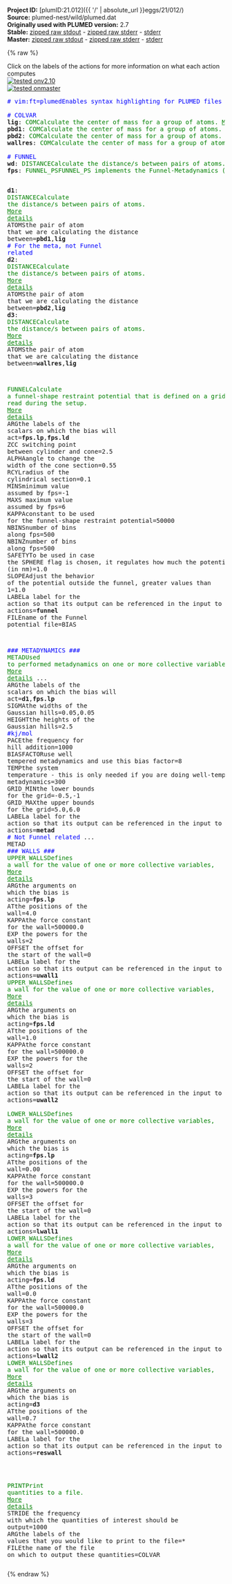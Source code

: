 **Project ID:** [plumID:21.012]({{ '/' | absolute_url }}eggs/21/012/)  
**Source:** plumed-nest/wild/plumed.dat  
**Originally used with PLUMED version:** 2.7  
**Stable:** [zipped raw stdout](plumed.dat.plumed.stdout.txt.zip) - [zipped raw stderr](plumed.dat.plumed.stderr.txt.zip) - [stderr](plumed.dat.plumed.stderr)  
**Master:** [zipped raw stdout](plumed.dat.plumed_master.stdout.txt.zip) - [zipped raw stderr](plumed.dat.plumed_master.stderr.txt.zip) - [stderr](plumed.dat.plumed_master.stderr)  

{% raw %}
<div class="plumedpreheader">
<div class="headerInfo" id="value_details_data/plumed-nest/wild/plumed.dat"> Click on the labels of the actions for more information on what each action computes </div>
<div class="containerBadge">
<div class="headerBadge"><a href="plumed.dat.plumed.stderr"><img src="https://img.shields.io/badge/v2.10-passing-green.svg" alt="tested onv2.10" /></a></div>
<div class="headerBadge"><a href="plumed.dat.plumed_master.stderr"><img src="https://img.shields.io/badge/master-passing-green.svg" alt="tested onmaster" /></a></div>
</div>
</div>
<pre class="plumedlisting">
<span class="plumedtooltip" style="color:blue"># vim:ft=plumed<span class="right">Enables syntax highlighting for PLUMED files in vim. See <a href="https://www.plumed.org/doc-master/user-doc/html/vim">here for more details. </a><i></i></span></span>
<br/><span style="color:blue" class="comment"># COLVAR</span>
<b name="data/plumed-nest/wild/plumed.datlig" onclick='showPath("data/plumed-nest/wild/plumed.dat","data/plumed-nest/wild/plumed.datlig","data/plumed-nest/wild/plumed.datlig","brown")'>lig</b>: <span class="plumedtooltip" style="color:green">COM<span class="right">Calculate the center of mass for a group of atoms. <a href="https://www.plumed.org/doc-master/user-doc/html/COM" style="color:green">More details</a><i></i></span></span> <span class="plumedtooltip">ATOMS<span class="right">the list of atoms which are involved the virtual atom's definition<i></i></span></span>=5533-5577 <span style="color:blue" class="comment"># you need the COM of your ligand/molecule</span>
<span style="display:none;" id="data/plumed-nest/wild/plumed.datlig">The COM action with label <b>lig</b> calculates something</span><b name="data/plumed-nest/wild/plumed.datpbd1" onclick='showPath("data/plumed-nest/wild/plumed.dat","data/plumed-nest/wild/plumed.datpbd1","data/plumed-nest/wild/plumed.datpbd1","brown")'>pbd1</b>: <span class="plumedtooltip" style="color:green">COM<span class="right">Calculate the center of mass for a group of atoms. <a href="https://www.plumed.org/doc-master/user-doc/html/COM" style="color:green">More details</a><i></i></span></span> <span class="plumedtooltip">ATOMS<span class="right">the list of atoms which are involved the virtual atom's definition<i></i></span></span>=3261-3284 <span style="color:blue" class="comment"># describe product binding domain (res 213)</span>
<span style="display:none;" id="data/plumed-nest/wild/plumed.datpbd1">The COM action with label <b>pbd1</b> calculates something</span><b name="data/plumed-nest/wild/plumed.datpbd2" onclick='showPath("data/plumed-nest/wild/plumed.dat","data/plumed-nest/wild/plumed.datpbd2","data/plumed-nest/wild/plumed.datpbd2","brown")'>pbd2</b>: <span class="plumedtooltip" style="color:green">COM<span class="right">Calculate the center of mass for a group of atoms. <a href="https://www.plumed.org/doc-master/user-doc/html/COM" style="color:green">More details</a><i></i></span></span> <span class="plumedtooltip">ATOMS<span class="right">the list of atoms which are involved the virtual atom's definition<i></i></span></span>=3736-3756 <span style="color:blue" class="comment"># describe prroduct binding domain (res 245)</span>
<span style="display:none;" id="data/plumed-nest/wild/plumed.datpbd2">The COM action with label <b>pbd2</b> calculates something</span><b name="data/plumed-nest/wild/plumed.datwallres" onclick='showPath("data/plumed-nest/wild/plumed.dat","data/plumed-nest/wild/plumed.datwallres","data/plumed-nest/wild/plumed.datwallres","brown")'>wallres</b>: <span class="plumedtooltip" style="color:green">COM<span class="right">Calculate the center of mass for a group of atoms. <a href="https://www.plumed.org/doc-master/user-doc/html/COM" style="color:green">More details</a><i></i></span></span> <span class="plumedtooltip">ATOMS<span class="right">the list of atoms which are involved the virtual atom's definition<i></i></span></span>=4335-4349 <span style="color:blue" class="comment"># lower wall on deep active site residue</span>
<br/><span style="color:blue" class="comment"># FUNNEL</span>
<span style="display:none;" id="data/plumed-nest/wild/plumed.datwallres">The COM action with label <b>wallres</b> calculates something</span><b name="data/plumed-nest/wild/plumed.datwd" onclick='showPath("data/plumed-nest/wild/plumed.dat","data/plumed-nest/wild/plumed.datwd","data/plumed-nest/wild/plumed.datwd","brown")'>wd</b>: <span class="plumedtooltip" style="color:green">DISTANCE<span class="right">Calculate the distance/s between pairs of atoms. <a href="https://www.plumed.org/doc-master/user-doc/html/DISTANCE" style="color:green">More details</a><i></i></span></span> <span class="plumedtooltip">ATOMS<span class="right">the pair of atom that we are calculating the distance between<i></i></span></span>=3616,<b name="data/plumed-nest/wild/plumed.datlig">lig</b> <span style="color:blue" class="comment"># anchor dist for walls </span>
<span style="display:none;" id="data/plumed-nest/wild/plumed.datwd">The DISTANCE action with label <b>wd</b> calculates the following quantities:<table  align="center" frame="void" width="95%" cellpadding="5%"><tr><td width="5%"><b> Quantity </b>  </td><td><b> Description </b> </td></tr><tr><td width="5%">wd.value</td><td>the DISTANCE between this pair of atoms</td></tr></table></span><b name="data/plumed-nest/wild/plumed.datfps" onclick='showPath("data/plumed-nest/wild/plumed.dat","data/plumed-nest/wild/plumed.datfps","data/plumed-nest/wild/plumed.datfps","brown")'>fps</b>: <span class="plumedtooltip" style="color:green">FUNNEL_PS<span class="right">FUNNEL_PS implements the Funnel-Metadynamics (FM) technique in PLUMED 2. <a href="https://www.plumed.org/doc-master/user-doc/html/FUNNEL_PS" style="color:green">More details</a><i></i></span></span> <span class="plumedtooltip">REFERENCE<span class="right">a file in pdb format containing the structure you would like to align<i></i></span></span>=ref.pdb <span class="plumedtooltip">LIGAND<span class="right">This MUST be a single atom, normally the COM of the ligand<i></i></span></span>=<b name="data/plumed-nest/wild/plumed.datlig">lig</b> <span class="plumedtooltip">ANCHOR<span class="right">Closest protein atom to the ligand, picked to avoid pbc problems during the simulation<i></i></span></span>=3616 <span class="plumedtooltip">POINTS<span class="right">6 values defining x, y, and z of the 2 points used to construct the line<i></i></span></span>=5.1375,4.3952,5.3672,6.5414,3.6569,5.4359

<span style="display:none;" id="data/plumed-nest/wild/plumed.datfps">The FUNNEL_PS action with label <b>fps</b> calculates the following quantities:<table  align="center" frame="void" width="95%" cellpadding="5%"><tr><td width="5%"><b> Quantity </b>  </td><td><b> Description </b> </td></tr><tr><td width="5%">fps.lp</td><td>the position along the funnel line</td></tr><tr><td width="5%">fps.ld</td><td>the distance from the funnel line</td></tr></table></span><b name="data/plumed-nest/wild/plumed.datd1" onclick='showPath("data/plumed-nest/wild/plumed.dat","data/plumed-nest/wild/plumed.datd1","data/plumed-nest/wild/plumed.datd1","brown")'>d1</b>: <span class="plumedtooltip" style="color:green">DISTANCE<span class="right">Calculate the distance/s between pairs of atoms. <a href="https://www.plumed.org/doc-master/user-doc/html/DISTANCE" style="color:green">More details</a><i></i></span></span> <span class="plumedtooltip">ATOMS<span class="right">the pair of atom that we are calculating the distance between<i></i></span></span>=<b name="data/plumed-nest/wild/plumed.datpbd1">pbd1</b>,<b name="data/plumed-nest/wild/plumed.datlig">lig</b> <span style="color:blue" class="comment"># For the meta, not Funnel related</span>
<span style="display:none;" id="data/plumed-nest/wild/plumed.datd1">The DISTANCE action with label <b>d1</b> calculates the following quantities:<table  align="center" frame="void" width="95%" cellpadding="5%"><tr><td width="5%"><b> Quantity </b>  </td><td><b> Description </b> </td></tr><tr><td width="5%">d1.value</td><td>the DISTANCE between this pair of atoms</td></tr></table></span><b name="data/plumed-nest/wild/plumed.datd2" onclick='showPath("data/plumed-nest/wild/plumed.dat","data/plumed-nest/wild/plumed.datd2","data/plumed-nest/wild/plumed.datd2","brown")'>d2</b>: <span class="plumedtooltip" style="color:green">DISTANCE<span class="right">Calculate the distance/s between pairs of atoms. <a href="https://www.plumed.org/doc-master/user-doc/html/DISTANCE" style="color:green">More details</a><i></i></span></span> <span class="plumedtooltip">ATOMS<span class="right">the pair of atom that we are calculating the distance between<i></i></span></span>=<b name="data/plumed-nest/wild/plumed.datpbd2">pbd2</b>,<b name="data/plumed-nest/wild/plumed.datlig">lig</b>
<span style="display:none;" id="data/plumed-nest/wild/plumed.datd2">The DISTANCE action with label <b>d2</b> calculates the following quantities:<table  align="center" frame="void" width="95%" cellpadding="5%"><tr><td width="5%"><b> Quantity </b>  </td><td><b> Description </b> </td></tr><tr><td width="5%">d2.value</td><td>the DISTANCE between this pair of atoms</td></tr></table></span><b name="data/plumed-nest/wild/plumed.datd3" onclick='showPath("data/plumed-nest/wild/plumed.dat","data/plumed-nest/wild/plumed.datd3","data/plumed-nest/wild/plumed.datd3","brown")'>d3</b>: <span class="plumedtooltip" style="color:green">DISTANCE<span class="right">Calculate the distance/s between pairs of atoms. <a href="https://www.plumed.org/doc-master/user-doc/html/DISTANCE" style="color:green">More details</a><i></i></span></span> <span class="plumedtooltip">ATOMS<span class="right">the pair of atom that we are calculating the distance between<i></i></span></span>=<b name="data/plumed-nest/wild/plumed.datwallres">wallres</b>,<b name="data/plumed-nest/wild/plumed.datlig">lig</b>

<span style="display:none;" id="data/plumed-nest/wild/plumed.datd3">The DISTANCE action with label <b>d3</b> calculates the following quantities:<table  align="center" frame="void" width="95%" cellpadding="5%"><tr><td width="5%"><b> Quantity </b>  </td><td><b> Description </b> </td></tr><tr><td width="5%">d3.value</td><td>the DISTANCE between this pair of atoms</td></tr></table></span><span class="plumedtooltip" style="color:green">FUNNEL<span class="right">Calculate a funnel-shape restraint potential that is defined on a grid that is read during the setup. <a href="https://www.plumed.org/doc-master/user-doc/html/FUNNEL" style="color:green">More details</a><i></i></span></span> <span class="plumedtooltip">ARG<span class="right">the labels of the scalars on which the bias will act<i></i></span></span>=<b name="data/plumed-nest/wild/plumed.datfps">fps.lp</b>,<b name="data/plumed-nest/wild/plumed.datfps">fps.ld</b> <span class="plumedtooltip">ZCC<span class="right"> switching point between cylinder and cone<i></i></span></span>=2.5 <span class="plumedtooltip">ALPHA<span class="right">angle to change the width of the cone section<i></i></span></span>=0.55 <span class="plumedtooltip">RCYL<span class="right">radius of the cylindrical section<i></i></span></span>=0.1 <span class="plumedtooltip">MINS<span class="right">minimum value assumed by fps<i></i></span></span>=-1 <span class="plumedtooltip">MAXS<span class="right"> maximum value assumed by fps<i></i></span></span>=6 <span class="plumedtooltip">KAPPA<span class="right">constant to be used for the funnel-shape restraint potential<i></i></span></span>=50000 <span class="plumedtooltip">NBINS<span class="right">number of bins along fps<i></i></span></span>=500 <span class="plumedtooltip">NBINZ<span class="right">number of bins along fps<i></i></span></span>=500 <span class="plumedtooltip">SAFETY<span class="right">To be used in case the SPHERE flag is chosen, it regulates how much the potential extends (in nm)<i></i></span></span>=1.0 <span class="plumedtooltip">SLOPE<span class="right">Adjust the behavior of the potential outside the funnel, greater values than 1<i></i></span></span>=1.0 <span class="plumedtooltip">LABEL<span class="right">a label for the action so that its output can be referenced in the input to other actions<i></i></span></span>=<b name="data/plumed-nest/wild/plumed.datfunnel" onclick='showPath("data/plumed-nest/wild/plumed.dat","data/plumed-nest/wild/plumed.datfunnel","data/plumed-nest/wild/plumed.datfunnel","brown")'>funnel</b> <span class="plumedtooltip">FILE<span class="right">name of the Funnel potential file<i></i></span></span>=BIAS

<span style="color:blue" class="comment">### METADYNAMICS ### </span>
<span style="display:none;" id="data/plumed-nest/wild/plumed.datfunnel">The FUNNEL action with label <b>funnel</b> calculates the following quantities:<table  align="center" frame="void" width="95%" cellpadding="5%"><tr><td width="5%"><b> Quantity </b>  </td><td><b> Description </b> </td></tr><tr><td width="5%">funnel.bias</td><td>the instantaneous value of the bias potential</td></tr></table></span><span class="plumedtooltip" style="color:green">METAD<span class="right">Used to performed metadynamics on one or more collective variables. <a href="https://www.plumed.org/doc-master/user-doc/html/METAD" style="color:green">More details</a><i></i></span></span> ...
    <span class="plumedtooltip">ARG<span class="right">the labels of the scalars on which the bias will act<i></i></span></span>=<b name="data/plumed-nest/wild/plumed.datd1">d1</b>,<b name="data/plumed-nest/wild/plumed.datfps">fps.lp</b>
    <span class="plumedtooltip">SIGMA<span class="right">the widths of the Gaussian hills<i></i></span></span>=0.05,0.05
    <span class="plumedtooltip">HEIGHT<span class="right">the heights of the Gaussian hills<i></i></span></span>=2.5 <span style="color:blue" class="comment">#kj/mol</span>
    <span class="plumedtooltip">PACE<span class="right">the frequency for hill addition<i></i></span></span>=1000
    <span class="plumedtooltip">BIASFACTOR<span class="right">use well tempered metadynamics and use this bias factor<i></i></span></span>=8
    <span class="plumedtooltip">TEMP<span class="right">the system temperature - this is only needed if you are doing well-tempered metadynamics<i></i></span></span>=300
    <span class="plumedtooltip">GRID_MIN<span class="right">the lower bounds for the grid<i></i></span></span>=-0.5,-1
    <span class="plumedtooltip">GRID_MAX<span class="right">the upper bounds for the grid<i></i></span></span>=5.0,6.0
    <span class="plumedtooltip">LABEL<span class="right">a label for the action so that its output can be referenced in the input to other actions<i></i></span></span>=<b name="data/plumed-nest/wild/plumed.datmetad" onclick='showPath("data/plumed-nest/wild/plumed.dat","data/plumed-nest/wild/plumed.datmetad","data/plumed-nest/wild/plumed.datmetad","brown")'>metad</b> <span style="color:blue" class="comment"># Not Funnel related</span>
... METAD
<br/><span style="color:blue" class="comment">### WALLS ###</span>
<span style="display:none;" id="data/plumed-nest/wild/plumed.datmetad">The METAD action with label <b>metad</b> calculates the following quantities:<table  align="center" frame="void" width="95%" cellpadding="5%"><tr><td width="5%"><b> Quantity </b>  </td><td><b> Description </b> </td></tr><tr><td width="5%">metad.bias</td><td>the instantaneous value of the bias potential</td></tr></table></span><span class="plumedtooltip" style="color:green">UPPER_WALLS<span class="right">Defines a wall for the value of one or more collective variables, <a href="https://www.plumed.org/doc-master/user-doc/html/UPPER_WALLS" style="color:green">More details</a><i></i></span></span> <span class="plumedtooltip">ARG<span class="right">the arguments on which the bias is acting<i></i></span></span>=<b name="data/plumed-nest/wild/plumed.datfps">fps.lp</b> <span class="plumedtooltip">AT<span class="right">the positions of the wall<i></i></span></span>=4.0 <span class="plumedtooltip">KAPPA<span class="right">the force constant for the wall<i></i></span></span>=500000.0 <span class="plumedtooltip">EXP<span class="right"> the powers for the walls<i></i></span></span>=2 <span class="plumedtooltip">OFFSET<span class="right"> the offset for the start of the wall<i></i></span></span>=0 <span class="plumedtooltip">LABEL<span class="right">a label for the action so that its output can be referenced in the input to other actions<i></i></span></span>=<b name="data/plumed-nest/wild/plumed.datuwall1" onclick='showPath("data/plumed-nest/wild/plumed.dat","data/plumed-nest/wild/plumed.datuwall1","data/plumed-nest/wild/plumed.datuwall1","brown")'>uwall1</b>
<span style="display:none;" id="data/plumed-nest/wild/plumed.datuwall1">The UPPER_WALLS action with label <b>uwall1</b> calculates the following quantities:<table  align="center" frame="void" width="95%" cellpadding="5%"><tr><td width="5%"><b> Quantity </b>  </td><td><b> Description </b> </td></tr><tr><td width="5%">uwall1.bias</td><td>the instantaneous value of the bias potential</td></tr><tr><td width="5%">uwall1.force2</td><td>the instantaneous value of the squared force due to this bias potential</td></tr></table></span><span class="plumedtooltip" style="color:green">UPPER_WALLS<span class="right">Defines a wall for the value of one or more collective variables, <a href="https://www.plumed.org/doc-master/user-doc/html/UPPER_WALLS" style="color:green">More details</a><i></i></span></span> <span class="plumedtooltip">ARG<span class="right">the arguments on which the bias is acting<i></i></span></span>=<b name="data/plumed-nest/wild/plumed.datfps">fps.ld</b> <span class="plumedtooltip">AT<span class="right">the positions of the wall<i></i></span></span>=1.0 <span class="plumedtooltip">KAPPA<span class="right">the force constant for the wall<i></i></span></span>=500000.0 <span class="plumedtooltip">EXP<span class="right"> the powers for the walls<i></i></span></span>=2 <span class="plumedtooltip">OFFSET<span class="right"> the offset for the start of the wall<i></i></span></span>=0 <span class="plumedtooltip">LABEL<span class="right">a label for the action so that its output can be referenced in the input to other actions<i></i></span></span>=<b name="data/plumed-nest/wild/plumed.datuwall2" onclick='showPath("data/plumed-nest/wild/plumed.dat","data/plumed-nest/wild/plumed.datuwall2","data/plumed-nest/wild/plumed.datuwall2","brown")'>uwall2</b>
<br/><span style="display:none;" id="data/plumed-nest/wild/plumed.datuwall2">The UPPER_WALLS action with label <b>uwall2</b> calculates the following quantities:<table  align="center" frame="void" width="95%" cellpadding="5%"><tr><td width="5%"><b> Quantity </b>  </td><td><b> Description </b> </td></tr><tr><td width="5%">uwall2.bias</td><td>the instantaneous value of the bias potential</td></tr><tr><td width="5%">uwall2.force2</td><td>the instantaneous value of the squared force due to this bias potential</td></tr></table></span><span class="plumedtooltip" style="color:green">LOWER_WALLS<span class="right">Defines a wall for the value of one or more collective variables, <a href="https://www.plumed.org/doc-master/user-doc/html/LOWER_WALLS" style="color:green">More details</a><i></i></span></span> <span class="plumedtooltip">ARG<span class="right">the arguments on which the bias is acting<i></i></span></span>=<b name="data/plumed-nest/wild/plumed.datfps">fps.lp</b> <span class="plumedtooltip">AT<span class="right">the positions of the wall<i></i></span></span>=0.00 <span class="plumedtooltip">KAPPA<span class="right">the force constant for the wall<i></i></span></span>=500000.0 <span class="plumedtooltip">EXP<span class="right"> the powers for the walls<i></i></span></span>=3 <span class="plumedtooltip">OFFSET<span class="right"> the offset for the start of the wall<i></i></span></span>=0 <span class="plumedtooltip">LABEL<span class="right">a label for the action so that its output can be referenced in the input to other actions<i></i></span></span>=<b name="data/plumed-nest/wild/plumed.datlwall1" onclick='showPath("data/plumed-nest/wild/plumed.dat","data/plumed-nest/wild/plumed.datlwall1","data/plumed-nest/wild/plumed.datlwall1","brown")'>lwall1</b>
<span style="display:none;" id="data/plumed-nest/wild/plumed.datlwall1">The LOWER_WALLS action with label <b>lwall1</b> calculates the following quantities:<table  align="center" frame="void" width="95%" cellpadding="5%"><tr><td width="5%"><b> Quantity </b>  </td><td><b> Description </b> </td></tr><tr><td width="5%">lwall1.bias</td><td>the instantaneous value of the bias potential</td></tr><tr><td width="5%">lwall1.force2</td><td>the instantaneous value of the squared force due to this bias potential</td></tr></table></span><span class="plumedtooltip" style="color:green">LOWER_WALLS<span class="right">Defines a wall for the value of one or more collective variables, <a href="https://www.plumed.org/doc-master/user-doc/html/LOWER_WALLS" style="color:green">More details</a><i></i></span></span> <span class="plumedtooltip">ARG<span class="right">the arguments on which the bias is acting<i></i></span></span>=<b name="data/plumed-nest/wild/plumed.datfps">fps.ld</b> <span class="plumedtooltip">AT<span class="right">the positions of the wall<i></i></span></span>=0.0 <span class="plumedtooltip">KAPPA<span class="right">the force constant for the wall<i></i></span></span>=500000.0 <span class="plumedtooltip">EXP<span class="right"> the powers for the walls<i></i></span></span>=3 <span class="plumedtooltip">OFFSET<span class="right"> the offset for the start of the wall<i></i></span></span>=0 <span class="plumedtooltip">LABEL<span class="right">a label for the action so that its output can be referenced in the input to other actions<i></i></span></span>=<b name="data/plumed-nest/wild/plumed.datlwall2" onclick='showPath("data/plumed-nest/wild/plumed.dat","data/plumed-nest/wild/plumed.datlwall2","data/plumed-nest/wild/plumed.datlwall2","brown")'>lwall2</b>
<span style="display:none;" id="data/plumed-nest/wild/plumed.datlwall2">The LOWER_WALLS action with label <b>lwall2</b> calculates the following quantities:<table  align="center" frame="void" width="95%" cellpadding="5%"><tr><td width="5%"><b> Quantity </b>  </td><td><b> Description </b> </td></tr><tr><td width="5%">lwall2.bias</td><td>the instantaneous value of the bias potential</td></tr><tr><td width="5%">lwall2.force2</td><td>the instantaneous value of the squared force due to this bias potential</td></tr></table></span><span class="plumedtooltip" style="color:green">LOWER_WALLS<span class="right">Defines a wall for the value of one or more collective variables, <a href="https://www.plumed.org/doc-master/user-doc/html/LOWER_WALLS" style="color:green">More details</a><i></i></span></span> <span class="plumedtooltip">ARG<span class="right">the arguments on which the bias is acting<i></i></span></span>=<b name="data/plumed-nest/wild/plumed.datd3">d3</b> <span class="plumedtooltip">AT<span class="right">the positions of the wall<i></i></span></span>=0.7 <span class="plumedtooltip">KAPPA<span class="right">the force constant for the wall<i></i></span></span>=500000.0 <span class="plumedtooltip">LABEL<span class="right">a label for the action so that its output can be referenced in the input to other actions<i></i></span></span>=<b name="data/plumed-nest/wild/plumed.datreswall" onclick='showPath("data/plumed-nest/wild/plumed.dat","data/plumed-nest/wild/plumed.datreswall","data/plumed-nest/wild/plumed.datreswall","brown")'>reswall</b>

<br/><span style="display:none;" id="data/plumed-nest/wild/plumed.datreswall">The LOWER_WALLS action with label <b>reswall</b> calculates the following quantities:<table  align="center" frame="void" width="95%" cellpadding="5%"><tr><td width="5%"><b> Quantity </b>  </td><td><b> Description </b> </td></tr><tr><td width="5%">reswall.bias</td><td>the instantaneous value of the bias potential</td></tr><tr><td width="5%">reswall.force2</td><td>the instantaneous value of the squared force due to this bias potential</td></tr></table></span><span class="plumedtooltip" style="color:green">PRINT<span class="right">Print quantities to a file. <a href="https://www.plumed.org/doc-master/user-doc/html/PRINT" style="color:green">More details</a><i></i></span></span> <span class="plumedtooltip">STRIDE<span class="right"> the frequency with which the quantities of interest should be output<i></i></span></span>=1000 <span class="plumedtooltip">ARG<span class="right">the labels of the values that you would like to print to the file<i></i></span></span>=* <span class="plumedtooltip">FILE<span class="right">the name of the file on which to output these quantities<i></i></span></span>=COLVAR
</pre>
{% endraw %}
